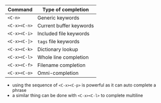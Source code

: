 | Command      | Type of completion      |
| ------------ | ----------------------- |
| `<C-n>`      | Generic keywords        |
| `<C-x><C-n>` | Current buffer keywords |
| `<C-x><C-i>` | Included file keywords  |
| `<C-x><C-]>` | `tags` file keywords    |
| `<C-x><C-k>` | Dictionary lookup       |
| `<C-x><C-l>` | Whole line completion   |
| `<C-x><C-f>` | Filename completion     |
| `<C-x><C-o>` | Omni-completion         |
- using the sequence of `<C-x><C-p>` is powerful as it can auto complete a phrase
- a similar thing can be done with `<C-x><C-l>` to complete multiline